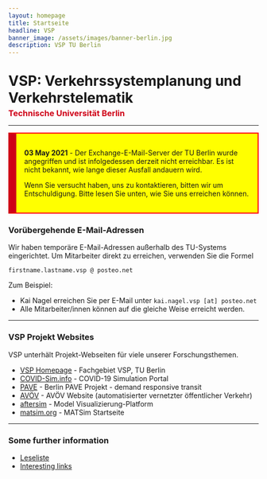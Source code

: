 ```yaml
---
layout: homepage
title: Startseite
headline: VSP
banner_image: /assets/images/banner-berlin.jpg
description: VSP TU Berlin
---
```


<h1 style="margin: 2rem 0 0 0;">VSP: Verkehrssystemplanung und Verkehrstelematik</h1>

<h3 style="margin: 0.25rem 0; color: #cf0017">Technische Universität Berlin</h3>

---

<div style="background-color: yellow; padding: 1rem 1rem; border: 2px solid red; border-left: 1rem solid #cf0017;">

<p><b>03 May 2021</b> - Der Exchange-E-Mail-Server der TU Berlin wurde angegriffen und ist infolgedessen derzeit nicht erreichbar. Es ist nicht bekannt, wie lange dieser Ausfall andauern wird.</p>

<p>Wenn Sie versucht haben, uns zu kontaktieren, bitten wir um Entschuldigung. Bitte lesen Sie unten, wie Sie uns erreichen können.</p>

</div>

### Vorübergehende E-Mail-Adressen

Wir haben temporäre E-Mail-Adressen außerhalb des TU-Systems eingerichtet. Um Mitarbeiter direkt zu erreichen, verwenden Sie die Formel

`firstname.lastname.vsp @ posteo.net`

Zum Beispiel:

- Kai Nagel erreichen Sie per E-Mail unter `kai.nagel.vsp [at] posteo.net`
- Alle Mitarbeiter/innen können auf die gleiche Weise erreicht werden.

---

### VSP Projekt Websites

VSP unterhält Projekt-Webseiten für viele unserer Forschungsthemen.

- [VSP Homepage](https://www.vsp.tu-berlin.de) - Fachgebiet VSP, TU Berlin
- [COVID-Sim.info](https://covid-sim.info) - COVID-19 Simulation Portal
- [PAVE](https://vsp.berlin/pave) - Berlin PAVE Projekt - demand responsive transit
- [AVÖV](https://vsp.berlin/avoev) - AVÖV Website (automatisierter vernetzter öffentlicher
  Verkehr)
- [aftersim](https://aftersim.github.io) - Model Visualizierung-Platform
- [matsim.org](https://matsim.org) - MATSim Startseite

---

### Some further information

- [Leseliste](/readinglist)
- [Interesting links](/interestinglinks)

